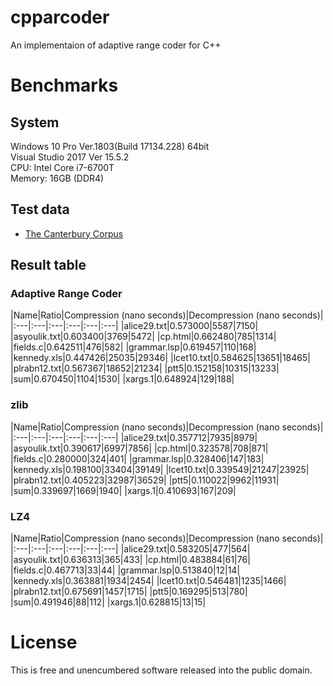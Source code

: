 # cpparcoder
An implementaion of adaptive range coder for C++

# Benchmarks
## System
 Windows 10 Pro Ver.1803(Build 17134.228) 64bit  
 Visual Studio 2017 Ver 15.5.2  
 CPU: Intel Core i7-6700T  
 Memory: 16GB (DDR4)

## Test data
- [The Canterbury Corpus](http://corpus.canterbury.ac.nz/index.html)
## Result table
### Adaptive Range Coder
|Name|Ratio|Compression (nano seconds)|Decompression (nano seconds)|
|:---|:---|:---|:---|:---|:---|
|alice29.txt|0.573000|5587|7150|
|asyoulik.txt|0.603400|3769|5472|
|cp.html|0.662480|785|1314|
|fields.c|0.642511|476|582|
|grammar.lsp|0.619457|110|168|
|kennedy.xls|0.447426|25035|29346|
|lcet10.txt|0.584625|13651|18465|
|plrabn12.txt|0.567367|18652|21234|
|ptt5|0.152158|10315|13233|
|sum|0.670450|1104|1530|
|xargs.1|0.648924|129|188|

### zlib
|Name|Ratio|Compression (nano seconds)|Decompression (nano seconds)|
|:---|:---|:---|:---|:---|:---|
|alice29.txt|0.357712|7935|8979|
|asyoulik.txt|0.390617|6997|7856|
|cp.html|0.323578|708|871|
|fields.c|0.280000|324|401|
|grammar.lsp|0.328406|147|183|
|kennedy.xls|0.198100|33404|39149|
|lcet10.txt|0.339549|21247|23925|
|plrabn12.txt|0.405223|32987|36529|
|ptt5|0.110022|9962|11931|
|sum|0.339697|1669|1940|
|xargs.1|0.410693|167|209|

### LZ4
|Name|Ratio|Compression (nano seconds)|Decompression (nano seconds)|
|:---|:---|:---|:---|:---|:---|
|alice29.txt|0.583205|477|564|
|asyoulik.txt|0.636313|365|433|
|cp.html|0.483884|61|76|
|fields.c|0.467713|33|44|
|grammar.lsp|0.513840|12|14|
|kennedy.xls|0.363881|1934|2454|
|lcet10.txt|0.546481|1235|1466|
|plrabn12.txt|0.675691|1457|1715|
|ptt5|0.169295|513|780|
|sum|0.491946|88|112|
|xargs.1|0.628815|13|15|

# License
This is free and unencumbered software released into the public domain.
